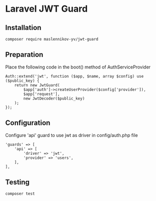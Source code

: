 # Laravel JWT Guard

## Installation
```
composer require maslennikov-yv/jwt-guard
```

## Preparation
Place the following code in the boot() method of AuthServiceProvider
```
Auth::extend('jwt', function ($app, $name, array $config) use ($public_key) {
    return new JwtGuard(
        $app['auth']->createUserProvider($config['provider']),
        $app['request'],
        new JwtDecoder($public_key)
    );
});
```

## Configuration
Configure 'api' guard to use jwt as driver in config/auth.php file
```
'guards' => [
    'api' => [
        'driver' => 'jwt',
        'provider' => 'users',
    ],
],
```

## Testing
```
composer test
```